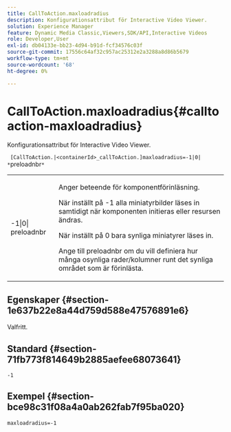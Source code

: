 ```yaml
---
title: CallToAction.maxloadradius
description: Konfigurationsattribut för Interactive Video Viewer.
solution: Experience Manager
feature: Dynamic Media Classic,Viewers,SDK/API,Interactive Videos
role: Developer,User
exl-id: db04133e-bb23-4d94-b91d-fcf34576c03f
source-git-commit: 17556c64af32c957ac25312e2a3288a8d86b5679
workflow-type: tm+mt
source-wordcount: '68'
ht-degree: 0%

---
```


# CallToAction.maxloadradius{#calltoaction-maxloadradius}

Konfigurationsattribut för Interactive Video Viewer.

` [CallToAction.|<containerId>_callToAction.]maxloadradius=-1|0| *`preloadnbr`*`

<table id="table_441553CD34C94A58A9D7CBF772DEDDB6"> 
 <tbody> 
  <tr> 
   <td colname="col1"> <p> <span class="codeph">-1|0|<span class="varname"> preloadnbr</span></span> </p> </td> 
   <td colname="col2"> <p> Anger beteende för komponentförinläsning. </p> <p>När inställt på <span class="codeph"> -1</span> alla miniatyrbilder läses in samtidigt när komponenten initieras eller resursen ändras. </p> <p>När inställt på <span class="codeph"> 0</span> bara synliga miniatyrer läses in. </p> <p>Ange till <span class="codeph"><span class="varname"> preloadnbr</span></span> om du vill definiera hur många osynliga rader/kolumner runt det synliga området som är förinlästa. </p> </td> 
  </tr> 
 </tbody> 
</table>

## Egenskaper {#section-1e637b22e8a44d759d588e47576891e6}

Valfritt.

## Standard {#section-71fb773f814649b2885aefee68073641}

`-1`

## Exempel {#section-bce98c31f08a4a0ab262fab7f95ba020}

```
maxloadradius=-1
```
